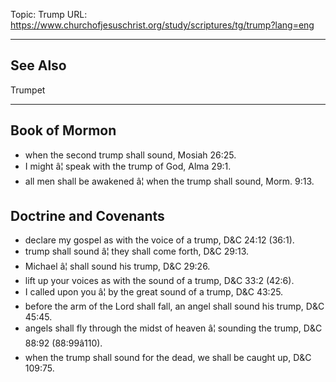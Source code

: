 Topic: Trump
URL: https://www.churchofjesuschrist.org/study/scriptures/tg/trump?lang=eng

---

## See Also

Trumpet

---

## Book of Mormon

- when the second trump shall sound, Mosiah 26:25.
- I might â¦ speak with the trump of God, Alma 29:1.
- all men shall be awakened â¦ when the trump shall sound, Morm. 9:13.

## Doctrine and Covenants

- declare my gospel as with the voice of a trump, D&C 24:12 (36:1).
- trump shall sound â¦ they shall come forth, D&C 29:13.
- Michael â¦ shall sound his trump, D&C 29:26.
- lift up your voices as with the sound of a trump, D&C 33:2 (42:6).
- I called upon you â¦ by the great sound of a trump, D&C 43:25.
- before the arm of the Lord shall fall, an angel shall sound his trump, D&C 45:45.
- angels shall fly through the midst of heaven â¦ sounding the trump, D&C 88:92 (88:99â110).
- when the trump shall sound for the dead, we shall be caught up, D&C 109:75.

